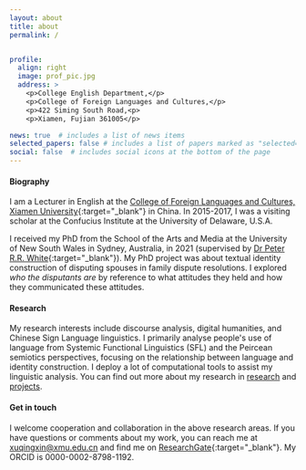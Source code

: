 ```yaml
---
layout: about
title: about
permalink: /


profile:
  align: right
  image: prof_pic.jpg
  address: >
    <p>College English Department,</p>
    <p>College of Foreign Languages and Cultures,</p>
    <p>422 Siming South Road,<p>
    <p>Xiamen, Fujian 361005</p>

news: true  # includes a list of news items
selected_papers: false # includes a list of papers marked as "selected={true}"
social: false  # includes social icons at the bottom of the page
---
```



#### Biography

I am a Lecturer in English at the [College of Foreign Languages and Cultures, Xiamen University](https://cflc.xmu.edu.cn){:target="\_blank"} in China. In 2015-2017, I was a visiting scholar at the Confucius Institute at the University of Delaware, U.S.A. 

I received my PhD from the School of the Arts and Media at the University of New South Wales in Sydney, Australia, in 2021 (supervised by [Dr Peter R.R. White](https://www.ada.unsw.edu.au/our-people/peter-white){:target="\_blank"}). My PhD project was about textual identity construction of disputing spouses in family dispute resolutions. I explored *who the disputants are* by reference to what attitudes they held and how they communicated these attitudes.



#### Research

My research interests include discourse analysis, digital humanities, and Chinese Sign Language linguistics. I primarily analyse people's use of language from Systemic Functional Linguistics (SFL) and the Peircean semiotics perspectives, focusing on the relationship between language and identity construction. I deploy a lot of computational tools to assist my linguistic analysis. You can find out more about my research in [research](/research/) and [projects](/projects/).



#### Get in touch

I welcome cooperation and collaboration in the above research areas. If you have questions or comments about my work, you can reach me at xuqingxin@xmu.edu.cn and find me on [ResearchGate](https://www.researchgate.net/profile/Qingxin-Xu){:target="\_blank"}. My ORCID is 0000-0002-8798-1192.
